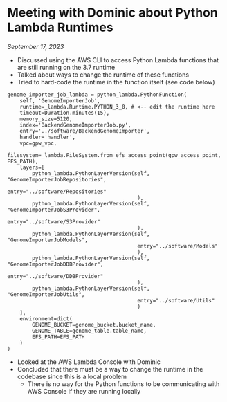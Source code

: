 # Meeting with Dominic about Python Lambda Runtimes

*September 17, 2023*

- Discussed using the AWS CLI to access Python Lambda functions that are still running on the 3.7 runtime
- Talked about ways to change the runtime of these functions
- Tried to hard-code the runtime in the function itself (see code below)

```{python}
genome_importer_job_lambda = python_lambda.PythonFunction(
    self, 'GenomeImporterJob',
    runtime=_lambda.Runtime.PYTHON_3_8, # <-- edit the runtime here
    timeout=Duration.minutes(15),
    memory_size=5120,
    index='BackendGenomeImporterJob.py',
    entry='../software/BackendGenomeImporter',
    handler='handler',
    vpc=gpw_vpc,
    filesystem=_lambda.FileSystem.from_efs_access_point(gpw_access_point, EFS_PATH),
    layers=[
        python_lambda.PythonLayerVersion(self, "GenomeImporterJobRepositories",
                                          entry="../software/Repositories"
                                          ),
        python_lambda.PythonLayerVersion(self, "GenomeImporterJobS3Provider",
                                          entry="../software/S3Provider"
                                          ),
        python_lambda.PythonLayerVersion(self, "GenomeImporterJobModels",
                                          entry="../software/Models"
                                          ),
        python_lambda.PythonLayerVersion(self, "GenomeImporterJobDDBProvider",
                                          entry="../software/DDBProvider"
                                          ),
        python_lambda.PythonLayerVersion(self, "GenomeImporterJobUtils",
                                          entry="../software/Utils"
                                          )
    ],
    environment=dict(
        GENOME_BUCKET=genome_bucket.bucket_name,
        GENOME_TABLE=genome_table.table_name,
        EFS_PATH=EFS_PATH
    )
)
```

- Looked at the AWS Lambda Console with Dominic
- Concluded that there must be a way to change the runtime in the codebase since this is a local problem
  - There is no way for the Python functions to be communicating with AWS Console if they are running locally

